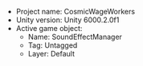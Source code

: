 <!-- UNITY CODE ASSIST INSTRUCTIONS START -->
- Project name: CosmicWageWorkers
- Unity version: Unity 6000.2.0f1
- Active game object:
  - Name: SoundEffectManager
  - Tag: Untagged
  - Layer: Default
<!-- UNITY CODE ASSIST INSTRUCTIONS END -->